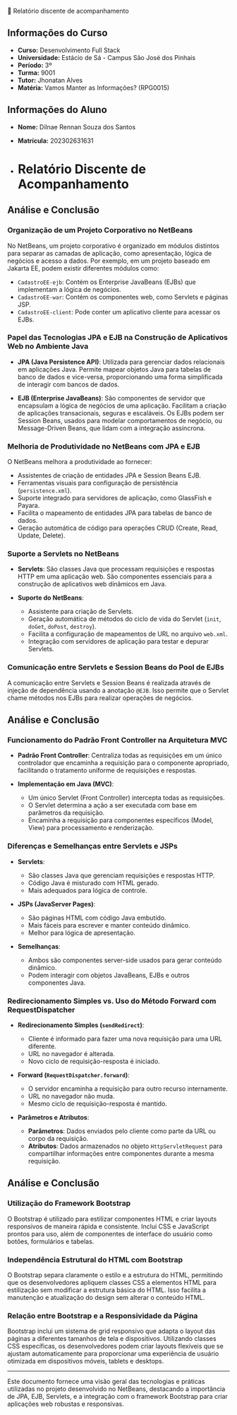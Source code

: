 📝 Relatório discente de acompanhamento

## Informações do Curso

- **Curso:** Desenvolvimento Full Stack
- **Universidade:** Estácio de Sá - Campus São José dos Pinhais
- **Período:** 3º
- **Turma:** 9001
- **Tutor:** Jhonatan Alves
- **Matéria:** Vamos Manter as Informações? (RPG0015)

## Informações do Aluno

- **Nome:** Dilnae Rennan Souza dos Santos
- **Matrícula:** 202302631631

- # Relatório Discente de Acompanhamento

## Análise e Conclusão

### Organização de um Projeto Corporativo no NetBeans

No NetBeans, um projeto corporativo é organizado em módulos distintos para separar as camadas de aplicação, como apresentação, lógica de negócios e acesso a dados. Por exemplo, em um projeto baseado em Jakarta EE, podem existir diferentes módulos como:
- `CadastroEE-ejb`: Contém os Enterprise JavaBeans (EJBs) que implementam a lógica de negócios.
- `CadastroEE-war`: Contém os componentes web, como Servlets e páginas JSP.
- `CadastroEE-client`: Pode conter um aplicativo cliente para acessar os EJBs.

### Papel das Tecnologias JPA e EJB na Construção de Aplicativos Web no Ambiente Java

- **JPA (Java Persistence API)**: Utilizada para gerenciar dados relacionais em aplicações Java. Permite mapear objetos Java para tabelas de banco de dados e vice-versa, proporcionando uma forma simplificada de interagir com bancos de dados.

- **EJB (Enterprise JavaBeans)**: São componentes de servidor que encapsulam a lógica de negócios de uma aplicação. Facilitam a criação de aplicações transacionais, seguras e escaláveis. Os EJBs podem ser Session Beans, usados para modelar comportamentos de negócio, ou Message-Driven Beans, que lidam com a integração assíncrona.

### Melhoria de Produtividade no NetBeans com JPA e EJB

O NetBeans melhora a produtividade ao fornecer:
- Assistentes de criação de entidades JPA e Session Beans EJB.
- Ferramentas visuais para configuração de persistência (`persistence.xml`).
- Suporte integrado para servidores de aplicação, como GlassFish e Payara.
- Facilita o mapeamento de entidades JPA para tabelas de banco de dados.
- Geração automática de código para operações CRUD (Create, Read, Update, Delete).

### Suporte a Servlets no NetBeans

- **Servlets**: São classes Java que processam requisições e respostas HTTP em uma aplicação web. São componentes essenciais para a construção de aplicativos web dinâmicos em Java.

- **Suporte do NetBeans**:
  - Assistente para criação de Servlets.
  - Geração automática de métodos do ciclo de vida do Servlet (`init`, `doGet`, `doPost`, `destroy`).
  - Facilita a configuração de mapeamentos de URL no arquivo `web.xml`.
  - Integração com servidores de aplicação para testar e depurar Servlets.

### Comunicação entre Servlets e Session Beans do Pool de EJBs

A comunicação entre Servlets e Session Beans é realizada através de injeção de dependência usando a anotação `@EJB`. Isso permite que o Servlet chame métodos nos EJBs para realizar operações de negócios.

## Análise e Conclusão

### Funcionamento do Padrão Front Controller na Arquitetura MVC

- **Padrão Front Controller**: Centraliza todas as requisições em um único controlador que encaminha a requisição para o componente apropriado, facilitando o tratamento uniforme de requisições e respostas.

- **Implementação em Java (MVC)**:
  - Um único Servlet (Front Controller) intercepta todas as requisições.
  - O Servlet determina a ação a ser executada com base em parâmetros da requisição.
  - Encaminha a requisição para componentes específicos (Model, View) para processamento e renderização.

### Diferenças e Semelhanças entre Servlets e JSPs

- **Servlets**:
  - São classes Java que gerenciam requisições e respostas HTTP.
  - Código Java é misturado com HTML gerado.
  - Mais adequados para lógica de controle.

- **JSPs (JavaServer Pages)**:
  - São páginas HTML com código Java embutido.
  - Mais fáceis para escrever e manter conteúdo dinâmico.
  - Melhor para lógica de apresentação.

- **Semelhanças**:
  - Ambos são componentes server-side usados para gerar conteúdo dinâmico.
  - Podem interagir com objetos JavaBeans, EJBs e outros componentes Java.

### Redirecionamento Simples vs. Uso do Método Forward com RequestDispatcher

- **Redirecionamento Simples (`sendRedirect`)**:
  - Cliente é informado para fazer uma nova requisição para uma URL diferente.
  - URL no navegador é alterada.
  - Novo ciclo de requisição-resposta é iniciado.

- **Forward (`RequestDispatcher.forward`)**:
  - O servidor encaminha a requisição para outro recurso internamente.
  - URL no navegador não muda.
  - Mesmo ciclo de requisição-resposta é mantido.

- **Parâmetros e Atributos**:
  - **Parâmetros**: Dados enviados pelo cliente como parte da URL ou corpo da requisição.
  - **Atributos**: Dados armazenados no objeto `HttpServletRequest` para compartilhar informações entre componentes durante a mesma requisição.

## Análise e Conclusão

### Utilização do Framework Bootstrap

O Bootstrap é utilizado para estilizar componentes HTML e criar layouts responsivos de maneira rápida e consistente. Inclui CSS e JavaScript prontos para uso, além de componentes de interface do usuário como botões, formulários e tabelas.

### Independência Estrutural do HTML com Bootstrap

O Bootstrap separa claramente o estilo e a estrutura do HTML, permitindo que os desenvolvedores apliquem classes CSS a elementos HTML para estilização sem modificar a estrutura básica do HTML. Isso facilita a manutenção e atualização do design sem alterar o conteúdo HTML.

### Relação entre Bootstrap e a Responsividade da Página

Bootstrap inclui um sistema de grid responsivo que adapta o layout das páginas a diferentes tamanhos de tela e dispositivos. Utilizando classes CSS específicas, os desenvolvedores podem criar layouts flexíveis que se ajustam automaticamente para proporcionar uma experiência de usuário otimizada em dispositivos móveis, tablets e desktops.

---

Este documento fornece uma visão geral das tecnologias e práticas utilizadas no projeto desenvolvido no NetBeans, destacando a importância de JPA, EJB, Servlets, e a integração com o framework Bootstrap para criar aplicações web robustas e responsivas.
